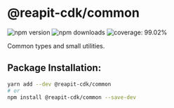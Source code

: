 # @reapit-cdk/common

![npm version](https://img.shields.io/npm/v/@reapit-cdk/common) ![npm downloads](https://img.shields.io/npm/dm/@reapit-cdk/common) ![coverage: 99.02%](https://img.shields.io/badge/coverage-99.02%-green)

Common types and small utilities.

## Package Installation:

```sh
yarn add --dev @reapit-cdk/common
# or
npm install @reapit-cdk/common --save-dev
```